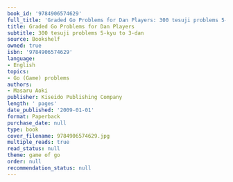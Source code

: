 ```yaml
---
book_id: '9784906574629'
full_title: 'Graded Go Problems for Dan Players: 300 tesuji problems 5-kyu to 3-dan'
title: Graded Go Problems for Dan Players
subtitle: 300 tesuji problems 5-kyu to 3-dan
source: Bookshelf
owned: true
isbn: '9784906574629'
language:
- English
topics:
- Go (Game) problems
authors:
- Masaru Aoki
publisher: Kiseido Publishing Company
length: ' pages'
date_published: '2009-01-01'
format: Paperback
purchase_date: null
type: book
cover_filename: 9784906574629.jpg
multiple_reads: true
read_status: null
theme: game of go
order: null
recommendation_status: null
---
```



